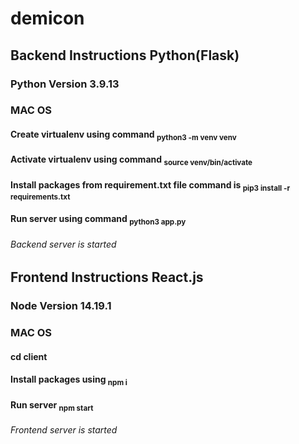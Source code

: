 # demicon

## Backend Instructions Python(Flask)
### Python Version **3.9.13**

### MAC OS
#### Create virtualenv using command <sub>python3 -m venv venv</sub>
#### Activate virtualenv using command <sub>source venv/bin/activate</sub>
#### Install packages from requirement.txt file command is <sub>pip3 install -r requirements.txt</sub>
#### Run server using command <sub>python3 app.py</sub>

###### Backend server is started

## Frontend Instructions React.js
### Node Version **14.19.1**

### MAC OS
#### cd client
#### Install packages using <sub>npm i</sub>
#### Run server <sub>npm start</sub>

###### Frontend server is started

